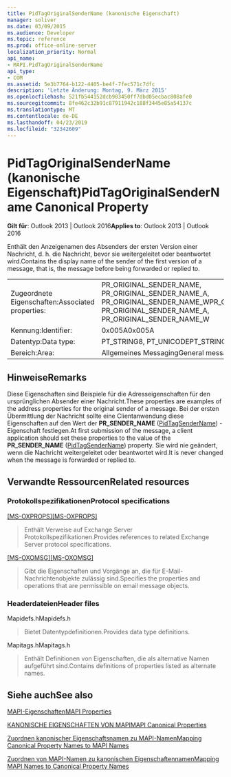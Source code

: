 ```yaml
---
title: PidTagOriginalSenderName (kanonische Eigenschaft)
manager: soliver
ms.date: 03/09/2015
ms.audience: Developer
ms.topic: reference
ms.prod: office-online-server
localization_priority: Normal
api_name:
- MAPI.PidTagOriginalSenderName
api_type:
- COM
ms.assetid: 5e3b7764-b122-4405-be4f-7fec571c7dfc
description: 'Letzte Änderung: Montag, 9. März 2015'
ms.openlocfilehash: 521fb544152dcb903450ff7dbd05ecbac808afe0
ms.sourcegitcommit: 8fe462c32b91c87911942c188f3445e85a54137c
ms.translationtype: MT
ms.contentlocale: de-DE
ms.lasthandoff: 04/23/2019
ms.locfileid: "32342609"
---
```

# <a name="pidtagoriginalsendername-canonical-property"></a><span data-ttu-id="c8463-103">PidTagOriginalSenderName (kanonische Eigenschaft)</span><span class="sxs-lookup"><span data-stu-id="c8463-103">PidTagOriginalSenderName Canonical Property</span></span>

  
  
<span data-ttu-id="c8463-104">**Gilt für**: Outlook 2013 | Outlook 2016</span><span class="sxs-lookup"><span data-stu-id="c8463-104">**Applies to**: Outlook 2013 | Outlook 2016</span></span> 
  
<span data-ttu-id="c8463-105">Enthält den Anzeigenamen des Absenders der ersten Version einer Nachricht, d. h. die Nachricht, bevor sie weitergeleitet oder beantwortet wird.</span><span class="sxs-lookup"><span data-stu-id="c8463-105">Contains the display name of the sender of the first version of a message, that is, the message before being forwarded or replied to.</span></span>
  
|||
|:-----|:-----|
|<span data-ttu-id="c8463-106">Zugeordnete Eigenschaften:</span><span class="sxs-lookup"><span data-stu-id="c8463-106">Associated properties:</span></span>  <br/> |<span data-ttu-id="c8463-107">PR_ORIGINAL_SENDER_NAME, PR_ORIGINAL_SENDER_NAME_A, PR_ORIGINAL_SENDER_NAME_W</span><span class="sxs-lookup"><span data-stu-id="c8463-107">PR_ORIGINAL_SENDER_NAME, PR_ORIGINAL_SENDER_NAME_A, PR_ORIGINAL_SENDER_NAME_W</span></span>  <br/> |
|<span data-ttu-id="c8463-108">Kennung:</span><span class="sxs-lookup"><span data-stu-id="c8463-108">Identifier:</span></span>  <br/> |<span data-ttu-id="c8463-109">0x005A</span><span class="sxs-lookup"><span data-stu-id="c8463-109">0x005A</span></span>  <br/> |
|<span data-ttu-id="c8463-110">Datentyp:</span><span class="sxs-lookup"><span data-stu-id="c8463-110">Data type:</span></span>  <br/> |<span data-ttu-id="c8463-111">PT_STRING8, PT_UNICODE</span><span class="sxs-lookup"><span data-stu-id="c8463-111">PT_STRING8, PT_UNICODE</span></span>  <br/> |
|<span data-ttu-id="c8463-112">Bereich:</span><span class="sxs-lookup"><span data-stu-id="c8463-112">Area:</span></span>  <br/> |<span data-ttu-id="c8463-113">Allgemeines Messaging</span><span class="sxs-lookup"><span data-stu-id="c8463-113">General messaging</span></span>  <br/> |
   
## <a name="remarks"></a><span data-ttu-id="c8463-114">Hinweise</span><span class="sxs-lookup"><span data-stu-id="c8463-114">Remarks</span></span>

<span data-ttu-id="c8463-115">Diese Eigenschaften sind Beispiele für die Adresseigenschaften für den ursprünglichen Absender einer Nachricht.</span><span class="sxs-lookup"><span data-stu-id="c8463-115">These properties are examples of the address properties for the original sender of a message.</span></span> <span data-ttu-id="c8463-116">Bei der ersten Übermittlung der Nachricht sollte eine Clientanwendung diese Eigenschaften auf den Wert der **PR_SENDER_NAME** ([PidTagSenderName](pidtagsendername-canonical-property.md)) -Eigenschaft festlegen.</span><span class="sxs-lookup"><span data-stu-id="c8463-116">At first submission of the message, a client application should set these properties to the value of the **PR_SENDER_NAME** ([PidTagSenderName](pidtagsendername-canonical-property.md)) property.</span></span> <span data-ttu-id="c8463-117">Sie wird nie geändert, wenn die Nachricht weitergeleitet oder beantwortet wird.</span><span class="sxs-lookup"><span data-stu-id="c8463-117">It is never changed when the message is forwarded or replied to.</span></span>
  
## <a name="related-resources"></a><span data-ttu-id="c8463-118">Verwandte Ressourcen</span><span class="sxs-lookup"><span data-stu-id="c8463-118">Related resources</span></span>

### <a name="protocol-specifications"></a><span data-ttu-id="c8463-119">Protokollspezifikationen</span><span class="sxs-lookup"><span data-stu-id="c8463-119">Protocol specifications</span></span>

<span data-ttu-id="c8463-120">[[MS-OXPROPS]](https://msdn.microsoft.com/library/f6ab1613-aefe-447d-a49c-18217230b148%28Office.15%29.aspx)</span><span class="sxs-lookup"><span data-stu-id="c8463-120">[[MS-OXPROPS]](https://msdn.microsoft.com/library/f6ab1613-aefe-447d-a49c-18217230b148%28Office.15%29.aspx)</span></span>
  
> <span data-ttu-id="c8463-121">Enthält Verweise auf Exchange Server Protokollspezifikationen.</span><span class="sxs-lookup"><span data-stu-id="c8463-121">Provides references to related Exchange Server protocol specifications.</span></span>
    
<span data-ttu-id="c8463-122">[[MS-OXOMSG]](https://msdn.microsoft.com/library/daa9120f-f325-4afb-a738-28f91049ab3c%28Office.15%29.aspx)</span><span class="sxs-lookup"><span data-stu-id="c8463-122">[[MS-OXOMSG]](https://msdn.microsoft.com/library/daa9120f-f325-4afb-a738-28f91049ab3c%28Office.15%29.aspx)</span></span>
  
> <span data-ttu-id="c8463-123">Gibt die Eigenschaften und Vorgänge an, die für E-Mail-Nachrichtenobjekte zulässig sind.</span><span class="sxs-lookup"><span data-stu-id="c8463-123">Specifies the properties and operations that are permissible on email message objects.</span></span>
    
### <a name="header-files"></a><span data-ttu-id="c8463-124">Headerdateien</span><span class="sxs-lookup"><span data-stu-id="c8463-124">Header files</span></span>

<span data-ttu-id="c8463-125">Mapidefs.h</span><span class="sxs-lookup"><span data-stu-id="c8463-125">Mapidefs.h</span></span>
  
> <span data-ttu-id="c8463-126">Bietet Datentypdefinitionen.</span><span class="sxs-lookup"><span data-stu-id="c8463-126">Provides data type definitions.</span></span>
    
<span data-ttu-id="c8463-127">Mapitags.h</span><span class="sxs-lookup"><span data-stu-id="c8463-127">Mapitags.h</span></span>
  
> <span data-ttu-id="c8463-128">Enthält Definitionen von Eigenschaften, die als alternative Namen aufgeführt sind.</span><span class="sxs-lookup"><span data-stu-id="c8463-128">Contains definitions of properties listed as alternate names.</span></span>
    
## <a name="see-also"></a><span data-ttu-id="c8463-129">Siehe auch</span><span class="sxs-lookup"><span data-stu-id="c8463-129">See also</span></span>



[<span data-ttu-id="c8463-130">MAPI-Eigenschaften</span><span class="sxs-lookup"><span data-stu-id="c8463-130">MAPI Properties</span></span>](mapi-properties.md)
  
[<span data-ttu-id="c8463-131">KANONISCHE EIGENSCHAFTEN VON MAPI</span><span class="sxs-lookup"><span data-stu-id="c8463-131">MAPI Canonical Properties</span></span>](mapi-canonical-properties.md)
  
[<span data-ttu-id="c8463-132">Zuordnen kanonischer Eigenschaftsnamen zu MAPI-Namen</span><span class="sxs-lookup"><span data-stu-id="c8463-132">Mapping Canonical Property Names to MAPI Names</span></span>](mapping-canonical-property-names-to-mapi-names.md)
  
[<span data-ttu-id="c8463-133">Zuordnen von MAPI-Namen zu kanonischen Eigenschaftennamen</span><span class="sxs-lookup"><span data-stu-id="c8463-133">Mapping MAPI Names to Canonical Property Names</span></span>](mapping-mapi-names-to-canonical-property-names.md)

